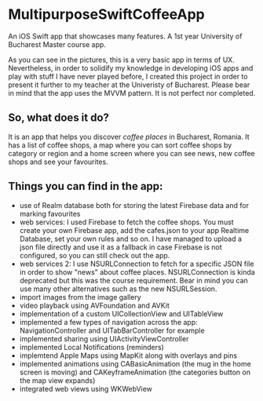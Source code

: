 # MultipurposeSwiftCoffeeApp
An iOS Swift app that showcases many features. A 1st year University of Bucharest Master course app.

As you can see in the pictures, this is a very basic app in terms of UX. Nevertheless, in order to solidify my knowledge in developing iOS apps and play with stuff I have never played before, I created this project in order to present it further to my teacher at the Univeristy of Bucharest. Please bear in mind that the app uses the MVVM pattern. It is not perfect nor completed.

## So, what does it do? 

It is an app that helps you discover *coffee places* in Bucharest, Romania. It has a list of coffee shops, a map where you can sort coffee shops by category or region and a home screen where you can see news, new coffee shops and see your favourites. 

## Things you can find in the app:

* use of Realm database both for storing the latest Firebase data and for marking favourites
* web services: I used Firebase to fetch the coffee shops. You must create your own Firebase app, add the cafes.json to your app Realtime Database, set your own rules and so on. I have managed to upload a json file directly and use it as a fallback in case Firebase is not configured, so you can still check out the app. 
* web services 2: I use NSURLConnection to fetch for a specific JSON file in order to show "news" about coffee places. NSURLConnection is kinda deprecated but this was the course requirement. Bear in mind you can use many other alternatives such as the new NSURLSession.
* import images from the image gallery
* video playback using AVFoundation and AVKit
* implementation of a custom UICollectionView and UITableView
* implemented a few types of navigation across the app: NavigationController and UITabBarController for example
* implemented sharing using UIActivityViewController
* implemented Local Notifications (reminders)
* implemtend Apple Maps using MapKit along with overlays and pins
* implemented animations using CABasicAnimation (the mug in the home screen is moving) and CAKeyframeAnimation (the categories button on the map view expands)
* integrated web views using WKWebView
